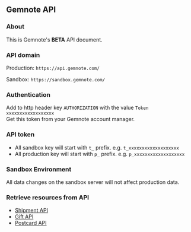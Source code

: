 ## Gemnote API
### About
This is Gemnote's **BETA** API document.

### API domain
Production: `https://api.gemnote.com/`

Sandbox: `https://sandbox.gemnote.com/`

### Authentication
<!--We are using http authentication:   -->
Add to http header key `AUTHORIZATION` with the value `Token xxxxxxxxxxxxxxxxxx`  
Get this token from your Gemnote account manager.

### API token
* All sandbox key will start with `t_` prefix. e.g. `t_xxxxxxxxxxxxxxxxxxx`
* All production key will start with `p_` prefix. e.g. `p_xxxxxxxxxxxxxxxxxxx`

### Sandbox Environment 
All data changes on the sandbox server will not affect production data. 

### Retrieve resources from API
* [Shipment API](https://github.com/gemnote/api/blob/master/shipment.md)
* [Gift API](https://github.com/gemnote/api/blob/master/gift.md)
* [Postcard API](https://github.com/gemnote/api/blob/master/postcard.md)
